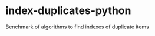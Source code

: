 index-duplicates-python
=======================

Benchmark of algorithms to find indexes of duplicate items
